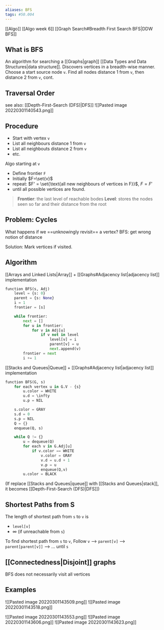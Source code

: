 ```yaml
---
aliases: BFS
tags: #50.004
---
```

[[Algo]]
[[Algo week 6]]
[[Graph Search#Breadth First Search BFS|DDW BFS]]

## What is BFS
An algorithm for searching a [[Graphs|graph]] [[Data Types and Data Structures|data structure]].
Discovers vertices in a breadth-wise manner.
Choose a start source node `v`.
Find all nodes distance 1 from `v`,
then distance 2 from `v`,
cont.

## Traversal Order
see also: [[Depth-First-Search (DFS)|DFS]]
![[Pasted image 20220301140543.png]]

## Procedure
- Start with vertex `v`
- List all neighbours distance 1 from `v`
- List all neighbouts distance 2 from `v`
- etc.

Algo starting at `v`
- Define frontier `F`
- Initially $F=\set{v}$
- repeat: $F' = \set{\text{all new neighbours of vertices in F}}$, $F=F'$
- until all possible vertices are found.

> **Frontier**: the last level of reachable bodes
> **Level**: stores the nodes seen so far and their distance from the root

 ## Problem: Cycles
What happens if we ==unknowingly revisit== a vertex?
BFS: get wrong notion of distance

Solution: Mark vertices if visited.

## Algorithm
[[Arrays and Linked Lists|Array]] + [[Graphs#Adjacency list|adjacency list]] implementation
```python
function BFS(s, Adj)
	level = {s: 0}
	parent = {s: None}
	i = 1
	frontier = [s]

	while frontier:
		next = []
		for u in frontier:
			for v in Adj[u]
				if v not in level
					level[v] = i
					parent[v] = u
					next.append(v)
		frontier = next
		i += 1
```

[[Stacks and Queues|Queue]] + [[Graphs#Adjacency list|adjacency list]] implementation
```python
function BFS(G, s)
	for each vertex u in G.V - {s}
		u.color = WHITE
		u.d = \infty
		u.p = NIL

	s.color = GRAY
	s.d = 0
	s.p = NIL
	Q = {}
	enqueue(Q, s)

	while Q != {}
		u = dequeue(Q)
		for each v in G.Adj[u]
			if v.color == WHITE
				v.color = GRAY
				v.d = u.d + 1
				v.p = u
				enqueue(Q,v)
		u.color = BLACK
```
(If replace [[Stacks and Queues|queue]] with [[Stacks and Queues|stack]], it becomes [[Depth-First-Search (DFS)|DFS]])

## Shortest Paths from S
The length of shortest path from `s` to `v` is
- `level[v]`
- $\infty$ (if unreachable from `s`)

To find shortest path from `s` to `v`,
Follow
`v` --> `parent[v]` --> `parent[parent[v]]` --> ... until `s`

## [[Connectedness|Disjoint]] graphs
BFS does not necessarily visit all vertices

## Examples
![[Pasted image 20220301143509.png]]
![[Pasted image 20220301143518.png]]

![[Pasted image 20220301143553.png]]
![[Pasted image 20220301143606.png]]
![[Pasted image 20220301143623.png]]
